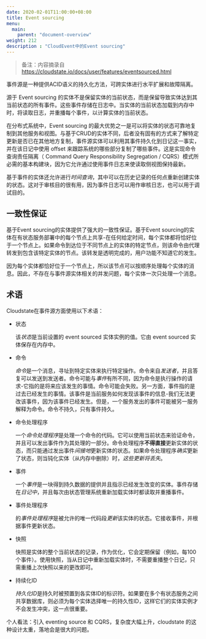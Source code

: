 ```yaml
---
date: 2020-02-01T11:00:00+08:00
title: Event sourcing
menu:
  main:
    parent: "document-overview"
weight: 212
description : "CloudEvent中的Event sourcing"
---
```


> 备注：内容摘录自  https://cloudstate.io/docs/user/features/eventsourced.html

事件源是一种提供ACID语义的持久化方法，可跨实体进行水平扩展和故障隔离。

源于 Event sourcing 的实体不是保留实体的当前状态，而是保留导致实体达到其当前状态的所有事件。这些事件存储在日志中。当实体的当前状态加载到内存中时，将读取日志，并重播每个事件，以计算实体的当前状态。

在分布式系统中，Event sourcing 的最大优势之一是可以将实体的状态可靠地复制到其他服务和视图。与基于CRUD的实体不同，后者没有固有的方式来了解特定更新是否已在其他地方复制，事件源实体可以利用其事件持久化到日记这一事实，并在该日记中使用 offset 来跟踪系统的哪些部分复制了哪些事件。这是实现命令查询责任隔离（ Command Query Responsibility Segregation / CQRS）模式所必需的基本构建块，因为它允许通过使用事件日志来使读取侧视图保持最新。

基于事件的实体还允许进行*时间查询*，其中可以在历史记录的任何点重新创建实体的状态。这对于审核目的很有用，因为事件日志可以用作审核日志，也可以用于调试目的。

## 一致性保证

基于Event sourcing的实体提供了强大的一致性保证。基于Event sourcing的实体在有状态服务部署中的每个节点上共享-在任何给定时间，每个实体都将恰好位于一个节点上。如果命令到达位于不同节点上的实体的特定节点，则该命令由代理转发到包含该特定实体的节点。该转发是透明完成的，用户功能不知道它的发生。

因为每个实体都恰好位于一个节点上，所以该节点可以按顺序处理每个实体的消息。因此，不存在与事件源实体相关的并发问题，每个实体一次只处理一个消息。

## 术语

Cloudstate在事件源方面使用以下术语：

- 状态

	该*状态*是当前设置的 event sourced 实体实例的值。它由 event sourced 实体保存在内存中。

- 命令

	*命令*是一个消息，寻址到特定实体来执行特定操作。命令来自*发送者*，并且答复可以发送到发送者。命令可能与*事件*有所不同，因为命令是执行操作的请求-它指的是将来应该发生的事情。命令可能会失败。另一方面，事件指的是过去已经发生的事情。该事件是当前服务如何发现该事件的信息-我们无法更改该事件，因为该事件已经发生。但是，一个服务发出的事件可能被另一服务解释为命令。命令不持久，只有事件持久。

- 命令处理程序

	一个*命令处理程序*是处理一个命令的代码。它可以使用当前状态来验证命令，并且可以发出事件作为其处理的一部分。命令处理程序**不得直接**更新实体的状态，而只能通过发出事件*间接地*更新实体的状态。如果命令处理程序*确实*更新了状态，则当钝化实体（从内存中删除）时，*这些更新将丢失*。

- 事件

	一个*事件*是一块得到持久数据的提供并且指示已经发生改变的实体。事件存储在*日记中*，并且每次由状态管理系统重新加载实体时都读取并重播事件。

- 事件处理程序

	的*事件处理程序*是被允许的唯一代码段*更新*该实体的状态。它接收事件，并根据事件更新状态。

- 快照

	快照是实体的整个当前状态的记录，作为优化，它会定期保留（例如，每100个事件）。使用快照，当从日记中重新加载实体时，不需要重播整个日记，只需重播上次快照以来的更改即可。

- 持续化ID

	*持久化ID*是持久时被预置到各实体ID的标识符。如果要在多个有状态服务之间共享数据库，则必须为每个实体选择唯一的持久性ID，这样它们的实体实例才不会发生冲突，这一点很重要。

个人看法：引入 eventing source 和 CQRS，复杂度大幅上升，cloudstate 的这种设计太重，落地会是很大的问题。